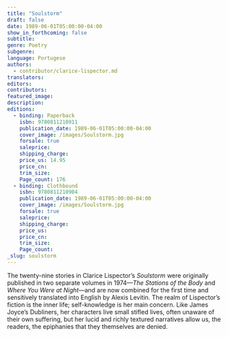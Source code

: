 ```yaml
---
title: "Soulstorm"
draft: false
date: 1989-06-01T05:00:00-04:00
show_in_forthcoming: false
subtitle:
genre: Poetry
subgenre:
language: Portugese
authors:
  - contributor/clarice-lispector.md
translators:
editors:
contributors:
featured_image:
description:
editions:
  - binding: Paperback
    isbn: 9780811210911
    publication_date: 1989-06-01T05:00:00-04:00
    cover_image: /images/Soulstorm.jpg
    forsale: true
    saleprice:
    shipping_charge:
    price_us: 14.95
    price_cn:
    trim_size:
    Page_count: 176
  - binding: Clothbound
    isbn: 9780811210904
    publication_date: 1989-06-01T05:00:00-04:00
    cover_image: /images/Soulstorm.jpg
    forsale: true
    saleprice:
    shipping_charge:
    price_us:
    price_cn:
    trim_size:
    Page_count:
_slug: soulstorm
---
```


The twenty-nine stories in Clarice Lispector’s _Soulstorm_ were originally published in two separate volumes in 1974––_The Stations of the Body_ and _Where You Were at Night_––and are now combined for the first time and sensitively translated into English by Alexis Levitin. The realm of Lispector’s fiction is the inner life; self-knowledge is her main concern. Like James Joyce’s Dubliners, her characters live small stifled lives, often unaware of their own suffering, but her lucid and richly textured narratives allow us, the readers, the epiphanies that they themselves are denied.


